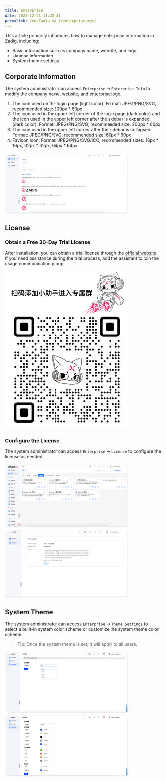 ```yaml
---
title: Enterprise
date: 2022-12-21 11:22:31
permalink: /en/Zadig v4.1/enterprise-mgr/
---
```


This article primarily introduces how to manage enterprise information in Zadig, including:

- Basic information such as company name, website, and logo
- License information
- System theme settings

## Corporate Information

The system administrator can access `Enterprise` → `Enterprise Info` to modify the company name, website, and enterprise logo.

1. The icon used on the login page (light color): Format: JPEG/PNG/SVG, recommended size: 200px * 60px
2. The icon used in the upper left corner of the login page (dark color) and the icon used in the upper left corner after the sidebar is expanded (dark color): Format: JPEG/PNG/SVG, recommended size: 200px * 60px
3. The icon used in the upper left corner after the sidebar is collapsed: Format: JPEG/PNG/SVG, recommended size: 60px * 60px
4. Favicon icon: Format: JPEG/PNG/SVG/ICO, recommended sizes: 16px * 16px, 32px * 32px, 64px * 64px

<img src="../../_images/enterprise_1_310.png" width="400">


## License

### Obtain a Free 30-Day Trial License

After installation, you can obtain a trial license through the [official website](https://koderover.com/getLicense). If you need assistance during the trial process, add the assistant to join the usage communication group.

<img src="../../_images/zadigx_help_qcode.png" width="400">

### Configure the License

The system administrator can access `Enterprise` → `License` to configure the license as needed.

<img src="../../_images/enterprise_0_220.png" width="400">
<img src="../../_images/enterprise_2.png" width="400">

## System Theme

The system administrator can access `Enterprise` → `Theme Settings` to select a built-in system color scheme or customize the system theme color scheme.

> Tip: Once the system theme is set, it will apply to all users.

<img src="../../_images/theme_config_330.png" width="400">
<img src="../../_images/theme_config_330_1.png" width="400">